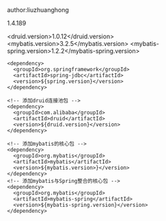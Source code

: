 author:liuzhuanghong



1.4.189

<druid.version>1.0.12</druid.version>
<mybatis.version>3.2.5</mybatis.version>
<mybatis-spring.version>1.2.2</mybatis-spring.version>


<!-- spring与数据库访问集成（非Hibernate） -->
    <dependency>
      <groupId>org.springframework</groupId>
      <artifactId>spring-jdbc</artifactId>
      <version>${spring.version}</version>
    </dependency>
    
    <!-- 添加druid连接池包 -->
    <dependency>
      <groupId>com.alibaba</groupId>
      <artifactId>druid</artifactId>
      <version>${druid.version}</version>
    </dependency>
    
    <!-- 添加mybatis的核心包 -->
    <dependency>
      <groupId>org.mybatis</groupId>
      <artifactId>mybatis</artifactId>
      <version>${mybatis.version>}</version>
    </dependency>
    <!-- 添加mybatis与Spring整合的核心包 -->
    <dependency>
      <groupId>org.mybatis</groupId>
      <artifactId>mybatis-spring</artifactId>         
      <version>${mybatis-spring.version}</version>
    </dependency>